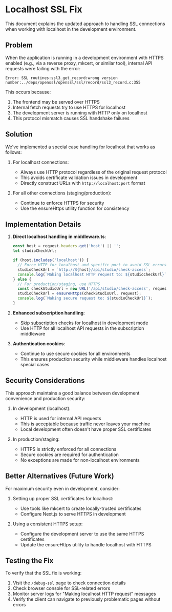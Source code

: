 # Localhost SSL Fix

This document explains the updated approach to handling SSL connections when working with localhost in the development environment.

## Problem

When the application is running in a development environment with HTTPS enabled (e.g., via a reverse proxy, mkcert, or similar tool), internal API requests were failing with the error:

```
Error: SSL routines:ssl3_get_record:wrong version number:../deps/openssl/openssl/ssl/record/ssl3_record.c:355
```

This occurs because:
1. The frontend may be served over HTTPS
2. Internal fetch requests try to use HTTPS for localhost
3. The development server is running with HTTP only on localhost
4. This protocol mismatch causes SSL handshake failures

## Solution

We've implemented a special case handling for localhost that works as follows:

1. For localhost connections:
   - Always use HTTP protocol regardless of the original request protocol
   - This avoids certificate validation issues in development
   - Directly construct URLs with `http://localhost:port` format

2. For all other connections (staging/production):
   - Continue to enforce HTTPS for security
   - Use the ensureHttps utility function for consistency

## Implementation Details

1. **Direct localhost handling in middleware.ts**:
   ```typescript
   const host = request.headers.get('host') || '';
   let studioCheckUrl;
   
   if (host.includes('localhost')) {
     // Force HTTP for localhost and specific port to avoid SSL errors
     studioCheckUrl = `http://${host}/api/studio/check-access`;
     console.log(`Making localhost HTTP request to: ${studioCheckUrl}`);
   } else {
     // For production/staging, use HTTPS
     const checkStudioUrl = new URL('/api/studio/check-access', request.url);
     studioCheckUrl = ensureHttps(checkStudioUrl, request);
     console.log(`Making secure request to: ${studioCheckUrl}`);
   }
   ```

2. **Enhanced subscription handling**:
   - Skip subscription checks for localhost in development mode
   - Use HTTP for all localhost API requests in the subscription middleware

3. **Authentication cookies**:
   - Continue to use secure cookies for all environments
   - This ensures production security while middleware handles localhost special cases

## Security Considerations

This approach maintains a good balance between development convenience and production security:

1. In development (localhost):
   - HTTP is used for internal API requests
   - This is acceptable because traffic never leaves your machine
   - Local development often doesn't have proper SSL certificates

2. In production/staging:
   - HTTPS is strictly enforced for all connections
   - Secure cookies are required for authentication
   - No exceptions are made for non-localhost environments

## Better Alternatives (Future Work)

For maximum security even in development, consider:

1. Setting up proper SSL certificates for localhost:
   - Use tools like mkcert to create locally-trusted certificates
   - Configure Next.js to serve HTTPS in development

2. Using a consistent HTTPS setup:
   - Configure the development server to use the same HTTPS certificates
   - Update the ensureHttps utility to handle localhost with HTTPS

## Testing the Fix

To verify that the SSL fix is working:

1. Visit the `/debug-ssl` page to check connection details
2. Check browser console for SSL-related errors
3. Monitor server logs for "Making localhost HTTP request" messages
4. Verify the client can navigate to previously problematic pages without errors